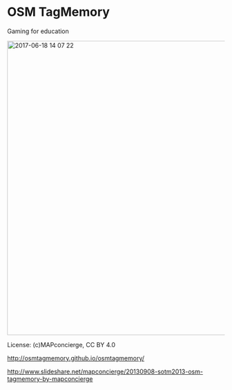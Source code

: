 OSM TagMemory
============
Gaming for education

<img width="682" alt="2017-06-18 14 07 22" src="https://user-images.githubusercontent.com/416977/27258207-99294338-542f-11e7-84d0-19ebd4eb035f.png">

License: (c)MAPconcierge, CC BY 4.0

http://osmtagmemory.github.io/osmtagmemory/

http://www.slideshare.net/mapconcierge/20130908-sotm2013-osm-tagmemory-by-mapconcierge
